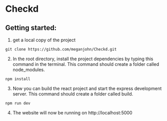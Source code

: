 # Checkd

## Getting started:

1) get a local copy of the project

`git clone https://github.com/meganjohn/Checkd.git`

2) In the root directory, install the project dependencies by typing this command in the terminal. This command should create a folder called node_modules. 

`npm install`

3) Now you can build the react project and start the express development server. This command should create a folder called build. 

`npm run dev`

4) The website will now be running on http://localhost:5000
